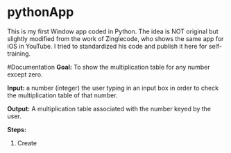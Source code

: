 # pythonApp
This is my first Window app coded in Python.
The idea is NOT original but slightly modified from the work of Zinglecode, who shows the same app for iOS in YouTube.
I tried to standardized his code and publish it here for self-training.

#Documentation
__Goal:__ To show the multiplication table for any number except zero.

__Input:__ a number (integer) the user typing in an input box in order to check the multiplication table of that number.

__Output:__ A multiplication table associated with the number keyed by the user.

__Steps:__

1. Create 
